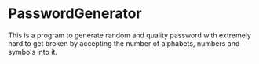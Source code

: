 # PasswordGenerator
This is a program to generate random and quality password with extremely hard to get broken by accepting the number of alphabets, numbers and symbols into it.
